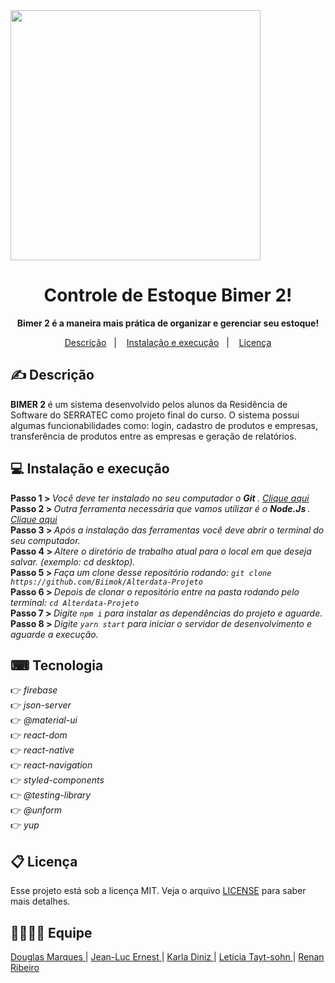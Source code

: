 <img src="./assets/login_page.jpeg" width="400">


<h1 align="center">Controle de Estoque Bimer 2!</h1>
 <p align="center"> <strong> Bimer 2 é a maneira mais prática de organizar e gerenciar seu estoque!</strong></p>

<p align="center">
  <a href="#-descrição">Descrição</a>&nbsp;&nbsp;&nbsp;|&nbsp;&nbsp;&nbsp;
  <a href="#-instalação-e-execução">Instalação e execução</a>&nbsp;&nbsp;&nbsp;|&nbsp;&nbsp;&nbsp;
  <a href="#memo-licença">Licença</a>
</p>

## ✍ Descrição

<strong> BIMER 2 </strong> é um sistema desenvolvido pelos alunos da Residência de Software do SERRATEC como projeto final do curso. O sistema  possui algumas funcionabilidades como: login, cadastro de produtos e empresas, transferência de produtos entre as empresas e geração de relatórios. 


 ## 💻 Instalação e execução
 
<strong> Passo 1 > </strong> <i> Você deve ter instalado no seu computador o <strong> Git  </strong>. <a href="https://git-scm.com/"> Clique aqui </a></i><br>
<strong> Passo 2 > </strong> <i> Outra ferramenta necessária que vamos utilizar é o <strong> Node.Js </strong>. <a href="https://nodejs.org/en/"> Clique aqui </a></i><br>
<strong> Passo 3 > </strong> <i> Após a instalação das ferramentas você deve abrir o terminal do seu computador. </i><br>
<strong> Passo 4 > </strong> <i> Altere o diretório de trabalho atual para o local em que deseja salvar. (exemplo: cd desktop). </i><br>
<strong> Passo 5 > </strong> <i> Faça um clone desse repositório rodando: `git clone https://github.com/Biimok/Alterdata-Projeto` </i><br>
<strong> Passo 6 > </strong> <i> Depois de clonar o repositório entre na pasta rodando pelo terminal: `cd Alterdata-Projeto` </i><br>
<strong> Passo 7 > </strong> <i> Digite `npm i` para instalar as dependências do projeto e aguarde. </i><br>
<strong> Passo 8 > </strong> <i> Digite `yarn start` para iniciar o servidor de desenvolvimento e aguarde a execução.</i><br>

## ⌨ Tecnologia 

👉<i> firebase </i><br/>
👉<i> json-server </i><br/>
👉<i> @material-ui </i><br/>
👉<i> react-dom </i><br/>
👉<i> react-native </i><br/>
👉<i> react-navigation </i><br/>
👉<i> styled-components </i><br/>
👉<i> @testing-library </i><br/>
👉<i> @unform </i><br/>
👉<i> yup </i><br/>

## 📋 Licença

Esse projeto está sob a licença MIT. Veja o arquivo [LICENSE](LICENSE.md) para saber mais detalhes.

## 👩‍💻👨‍💻 Equipe

<a href="https://github.com/marquesdouglas542"> Douglas Marques </a> |
<a href="https://github.com/Biimok"> Jean-Luc Ernest </a> |
<a href="https://github.com/KARLA-DINIZ"> Karla Diniz </a> |
<a href="https://github.com/leticiatayt-sohn"> Letícia Tayt-sohn </a> |
<a href="https://github.com/renanribeiro810"> Renan Ribeiro </a> 